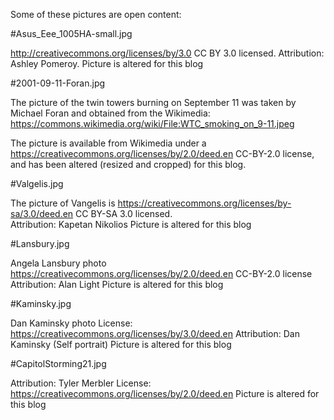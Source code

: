 Some of these pictures are open content:

#Asus_Eee_1005HA-small.jpg

http://creativecommons.org/licenses/by/3.0
CC BY 3.0 licensed.
Attribution: Ashley Pomeroy.
Picture is altered for this blog

#2001-09-11-Foran.jpg

The picture of the twin towers burning on September 11 was taken
by Michael Foran and obtained from the Wikimedia:
https://commons.wikimedia.org/wiki/File:WTC_smoking_on_9-11.jpeg

The picture is available from Wikimedia under a
https://creativecommons.org/licenses/by/2.0/deed.en
CC-BY-2.0 license, and has been altered (resized and cropped) for this 
blog.

#Valgelis.jpg

The picture of Vangelis is
https://creativecommons.org/licenses/by-sa/3.0/deed.en
CC BY-SA 3.0 licensed.  
Attribution: Kapetan Nikolios
Picture is altered for this blog

#Lansbury.jpg

Angela Lansbury photo
https://creativecommons.org/licenses/by/2.0/deed.en
CC-BY-2.0 license
Attribution: Alan Light
Picture is altered for this blog

#Kaminsky.jpg

Dan Kaminsky photo
License: https://creativecommons.org/licenses/by/3.0/deed.en
Attribution: Dan Kaminsky (Self portrait)
Picture is altered for this blog

#CapitolStorming21.jpg

Attribution: Tyler Merbler
License: https://creativecommons.org/licenses/by/2.0/deed.en
Picture is altered for this blog

